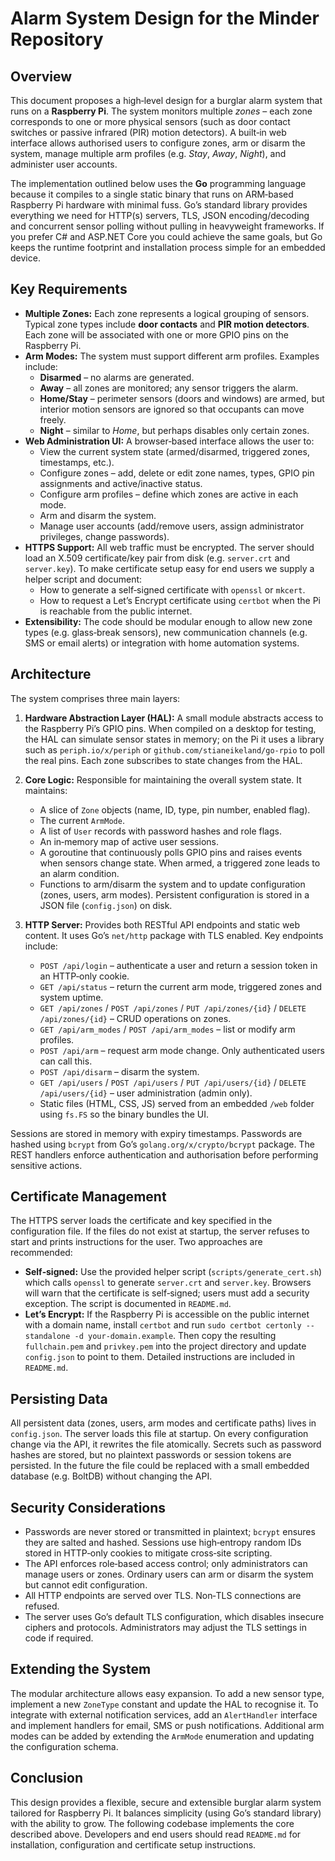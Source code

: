 # Alarm System Design for the Minder Repository

## Overview

This document proposes a high‑level design for a burglar alarm system that runs on a **Raspberry Pi**.  The system monitors multiple *zones* – each zone corresponds to one or more physical sensors (such as door contact switches or passive infrared (PIR) motion detectors).  A built‑in web interface allows authorised users to configure zones, arm or disarm the system, manage multiple arm profiles (e.g. *Stay*, *Away*, *Night*), and administer user accounts.

The implementation outlined below uses the **Go** programming language because it compiles to a single static binary that runs on ARM‑based Raspberry Pi hardware with minimal fuss.  Go’s standard library provides everything we need for HTTP(s) servers, TLS, JSON encoding/decoding and concurrent sensor polling without pulling in heavyweight frameworks.  If you prefer C# and ASP.NET Core you could achieve the same goals, but Go keeps the runtime footprint and installation process simple for an embedded device.

## Key Requirements

* **Multiple Zones:** Each zone represents a logical grouping of sensors.  Typical zone types include **door contacts** and **PIR motion detectors**.  Each zone will be associated with one or more GPIO pins on the Raspberry Pi.
* **Arm Modes:** The system must support different arm profiles.  Examples include:
  * **Disarmed** – no alarms are generated.
  * **Away** – all zones are monitored; any sensor triggers the alarm.
  * **Home/Stay** – perimeter sensors (doors and windows) are armed, but interior motion sensors are ignored so that occupants can move freely.
  * **Night** – similar to *Home*, but perhaps disables only certain zones.
* **Web Administration UI:** A browser‑based interface allows the user to:
  * View the current system state (armed/disarmed, triggered zones, timestamps, etc.).
  * Configure zones – add, delete or edit zone names, types, GPIO pin assignments and active/inactive status.
  * Configure arm profiles – define which zones are active in each mode.
  * Arm and disarm the system.
  * Manage user accounts (add/remove users, assign administrator privileges, change passwords).
* **HTTPS Support:** All web traffic must be encrypted.  The server should load an X.509 certificate/key pair from disk (e.g. `server.crt` and `server.key`).  To make certificate setup easy for end users we supply a helper script and document:
  * How to generate a self‑signed certificate with `openssl` or `mkcert`.
  * How to request a Let’s Encrypt certificate using `certbot` when the Pi is reachable from the public internet.
* **Extensibility:** The code should be modular enough to allow new zone types (e.g. glass‑break sensors), new communication channels (e.g. SMS or email alerts) or integration with home automation systems.

## Architecture

The system comprises three main layers:

1. **Hardware Abstraction Layer (HAL):** A small module abstracts access to the Raspberry Pi’s GPIO pins.  When compiled on a desktop for testing, the HAL can simulate sensor states in memory; on the Pi it uses a library such as `periph.io/x/periph` or `github.com/stianeikeland/go-rpio` to poll the real pins.  Each zone subscribes to state changes from the HAL.

2. **Core Logic:** Responsible for maintaining the overall system state.  It maintains:
   * A slice of `Zone` objects (name, ID, type, pin number, enabled flag).
   * The current `ArmMode`.
   * A list of `User` records with password hashes and role flags.
   * An in‑memory map of active user sessions.
   * A goroutine that continuously polls GPIO pins and raises events when sensors change state.  When armed, a triggered zone leads to an alarm condition.
   * Functions to arm/disarm the system and to update configuration (zones, users, arm modes).  Persistent configuration is stored in a JSON file (`config.json`) on disk.

3. **HTTP Server:** Provides both RESTful API endpoints and static web content.  It uses Go’s `net/http` package with TLS enabled.  Key endpoints include:
   * `POST /api/login` – authenticate a user and return a session token in an HTTP‑only cookie.
   * `GET /api/status` – return the current arm mode, triggered zones and system uptime.
   * `GET /api/zones` / `POST /api/zones` / `PUT /api/zones/{id}` / `DELETE /api/zones/{id}` – CRUD operations on zones.
   * `GET /api/arm_modes` / `POST /api/arm_modes` – list or modify arm profiles.
   * `POST /api/arm` – request arm mode change.  Only authenticated users can call this.
   * `POST /api/disarm` – disarm the system.
   * `GET /api/users` / `POST /api/users` / `PUT /api/users/{id}` / `DELETE /api/users/{id}` – user administration (admin only).
   * Static files (HTML, CSS, JS) served from an embedded `/web` folder using `fs.FS` so the binary bundles the UI.

Sessions are stored in memory with expiry timestamps.  Passwords are hashed using `bcrypt` from Go’s `golang.org/x/crypto/bcrypt` package.  The REST handlers enforce authentication and authorisation before performing sensitive actions.

## Certificate Management

The HTTPS server loads the certificate and key specified in the configuration file.  If the files do not exist at startup, the server refuses to start and prints instructions for the user.  Two approaches are recommended:

* **Self‑signed:** Use the provided helper script (`scripts/generate_cert.sh`) which calls `openssl` to generate `server.crt` and `server.key`.  Browsers will warn that the certificate is self‑signed; users must add a security exception.  The script is documented in `README.md`.
* **Let’s Encrypt:** If the Raspberry Pi is accessible on the public internet with a domain name, install `certbot` and run `sudo certbot certonly --standalone -d your-domain.example`.  Then copy the resulting `fullchain.pem` and `privkey.pem` into the project directory and update `config.json` to point to them.  Detailed instructions are included in `README.md`.

## Persisting Data

All persistent data (zones, users, arm modes and certificate paths) lives in `config.json`.  The server loads this file at startup.  On every configuration change via the API, it rewrites the file atomically.  Secrets such as password hashes are stored, but no plaintext passwords or session tokens are persisted.  In the future the file could be replaced with a small embedded database (e.g. BoltDB) without changing the API.

## Security Considerations

* Passwords are never stored or transmitted in plaintext; `bcrypt` ensures they are salted and hashed.  Sessions use high‑entropy random IDs stored in HTTP‑only cookies to mitigate cross‑site scripting.
* The API enforces role‑based access control; only administrators can manage users or zones.  Ordinary users can arm or disarm the system but cannot edit configuration.
* All HTTP endpoints are served over TLS.  Non‑TLS connections are refused.
* The server uses Go’s default TLS configuration, which disables insecure ciphers and protocols.  Administrators may adjust the TLS settings in code if required.

## Extending the System

The modular architecture allows easy expansion.  To add a new sensor type, implement a new `ZoneType` constant and update the HAL to recognise it.  To integrate with external notification services, add an `AlertHandler` interface and implement handlers for email, SMS or push notifications.  Additional arm modes can be added by extending the `ArmMode` enumeration and updating the configuration schema.

## Conclusion

This design provides a flexible, secure and extensible burglar alarm system tailored for Raspberry Pi.  It balances simplicity (using Go’s standard library) with the ability to grow.  The following codebase implements the core described above.  Developers and end users should read `README.md` for installation, configuration and certificate setup instructions.